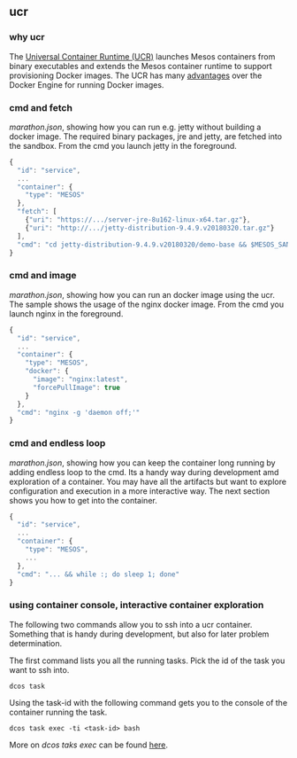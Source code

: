 ## ucr


### why ucr
The [Universal Container Runtime (UCR)](http://mesos.apache.org/documentation/latest/container-image/) launches Mesos containers from binary executables and extends the Mesos container runtime to support provisioning Docker images. The UCR has many [advantages](https://docs.mesosphere.com/1.11/deploying-services/containerizers/) over the Docker Engine for running Docker images. 

### cmd and fetch

*marathon.json*, showing how you can run e.g. jetty without building a docker image. The required binary packages, jre and jetty, are fetched into the sandbox. From the cmd you launch jetty in the foreground.
```js
{
  "id": "service",
  ...
  "container": {
    "type": "MESOS"
  },
  "fetch": [
    {"uri": "https://.../server-jre-8u162-linux-x64.tar.gz"},
    {"uri": "http://.../jetty-distribution-9.4.9.v20180320.tar.gz"}
  ],
  "cmd": "cd jetty-distribution-9.4.9.v20180320/demo-base && $MESOS_SANDBOX/jdk1.8.0_162/bin/java -jar ../start.jar"
}
```

### cmd and image

*marathon.json*, showing how you can run an docker image using the ucr. The sample shows the usage of the nginx docker image. From the cmd you launch nginx in the foreground. 
```js
{
  "id": "service",
  ...
  "container": {
    "type": "MESOS",
    "docker": {
      "image": "nginx:latest",
      "forcePullImage": true
    }
  },
  "cmd": "nginx -g 'daemon off;'"
}
```

### cmd and endless loop

*marathon.json*, showing how you can keep the container long running by adding endless loop to the cmd. Its a handy way during development amd exploration of a container. You may have all the artifacts but want to explore configuration and execution in a more interactive way. The next section shows you how to get into the container.
```js
{
  "id": "service",
  ...
  "container": {
    "type": "MESOS",
    ...
  },
  "cmd": "... && while :; do sleep 1; done"
}
```

### using container console, interactive container exploration

The following two commands allow you to ssh into a ucr container. Something that is handy during development, but also for later problem determination.

The first command lists you all the running tasks. Pick the id of the task you want to ssh into.

```console
dcos task
```

Using the task-id with the following command gets you to the console of the container running the task.
```console
dcos task exec -ti <task-id> bash
```
More on *dcos taks exec* can be found [here](https://docs.mesosphere.com/1.11/monitoring/debugging/task-exec/).

